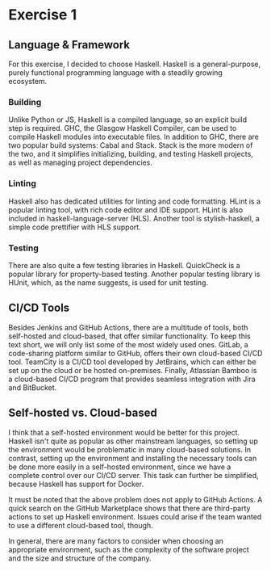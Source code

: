 # Exercise 1

## Language & Framework

For this exercise, I decided to choose Haskell. Haskell is a general-purpose, purely functional programming language with a steadily growing ecosystem.

### Building

Unlike Python or JS, Haskell is a compiled language, so an explicit build step is required. GHC, the Glasgow Haskell Compiler, can be used to compile Haskell modules into executable files. In addition to GHC, there are two popular build systems: Cabal and Stack. Stack is the more modern of the two, and it simplifies initializing, building, and testing Haskell projects, as well as managing project dependencies.

### Linting

Haskell also has dedicated utilities for linting and code formatting. HLint is a popular linting tool, with rich code editor and IDE support. HLint is also included in haskell-language-server (HLS). Another tool is stylish-haskell, a simple code prettifier with HLS support.

### Testing

There are also quite a few testing libraries in Haskell. QuickCheck is a popular library for property-based testing. Another popular testing library is HUnit, which, as the name suggests, is used for unit testing.

## CI/CD Tools

Besides Jenkins and GitHub Actions, there are a multitude of tools, both self-hosted and cloud-based, that offer similar functionality. To keep this text short, we will only list some of the most widely used ones. GitLab, a code-sharing platform similar to GitHub, offers their own cloud-based CI/CD tool. TeamCity is a CI/CD tool developed by JetBrains, which can either be set up on the cloud or be hosted on-premises. Finally, Atlassian Bamboo is a cloud-based CI/CD program that provides seamless integration with Jira and BitBucket.

## Self-hosted vs. Cloud-based

I think that a self-hosted environment would be better for this project. Haskell isn't quite as popular as other mainstream languages, so setting up the environment would be problematic in many cloud-based solutions. In contrast, setting up the environment and installing the necessary tools can be done more easily in a self-hosted environment, since we have a complete control over our CI/CD server. This task can further be simplified, because Haskell has support for Docker.

It must be noted that the above problem does not apply to GitHub Actions. A quick search on the GitHub Marketplace shows that there are third-party actions to set up Haskell environment. Issues could arise if the team wanted to use a different cloud-based tool, though.

In general, there are many factors to consider when choosing an appropriate environment, such as the complexity of the software project and the size and structure of the company.
